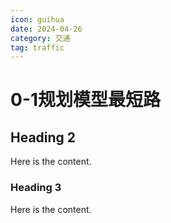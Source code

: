 ```yaml
---
icon: guihua
date: 2024-04-26
category: 交通
tag: traffic
---
```


# 0-1规划模型最短路

## Heading 2

Here is the content.

### Heading 3

Here is the content.
